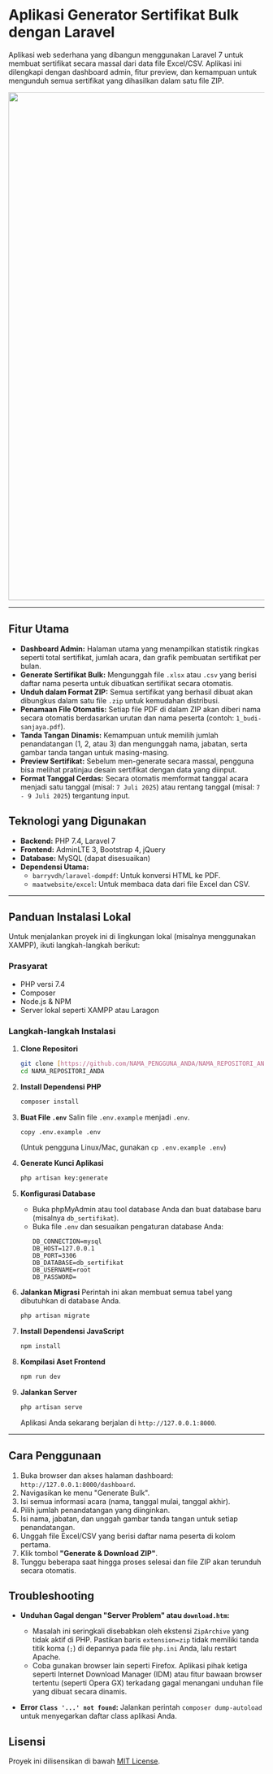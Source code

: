 # Aplikasi Generator Sertifikat Bulk dengan Laravel

Aplikasi web sederhana yang dibangun menggunakan Laravel 7 untuk membuat sertifikat secara massal dari data file Excel/CSV. Aplikasi ini dilengkapi dengan dashboard admin, fitur preview, dan kemampuan untuk mengunduh semua sertifikat yang dihasilkan dalam satu file ZIP.

<p align="center"><img src="https://i.imgur.com/ppyUYbu.png" width="1000"></p>

---

## Fitur Utama

-   **Dashboard Admin:** Halaman utama yang menampilkan statistik ringkas seperti total sertifikat, jumlah acara, dan grafik pembuatan sertifikat per bulan.
-   **Generate Sertifikat Bulk:** Mengunggah file `.xlsx` atau `.csv` yang berisi daftar nama peserta untuk dibuatkan sertifikat secara otomatis.
-   **Unduh dalam Format ZIP:** Semua sertifikat yang berhasil dibuat akan dibungkus dalam satu file `.zip` untuk kemudahan distribusi.
-   **Penamaan File Otomatis:** Setiap file PDF di dalam ZIP akan diberi nama secara otomatis berdasarkan urutan dan nama peserta (contoh: `1_budi-sanjaya.pdf`).
-   **Tanda Tangan Dinamis:** Kemampuan untuk memilih jumlah penandatangan (1, 2, atau 3) dan mengunggah nama, jabatan, serta gambar tanda tangan untuk masing-masing.
-   **Preview Sertifikat:** Sebelum men-generate secara massal, pengguna bisa melihat pratinjau desain sertifikat dengan data yang diinput.
-   **Format Tanggal Cerdas:** Secara otomatis memformat tanggal acara menjadi satu tanggal (misal: `7 Juli 2025`) atau rentang tanggal (misal: `7 - 9 Juli 2025`) tergantung input.

## Teknologi yang Digunakan

-   **Backend:** PHP 7.4, Laravel 7
-   **Frontend:** AdminLTE 3, Bootstrap 4, jQuery
-   **Database:** MySQL (dapat disesuaikan)
-   **Dependensi Utama:**
    -   `barryvdh/laravel-dompdf`: Untuk konversi HTML ke PDF.
    -   `maatwebsite/excel`: Untuk membaca data dari file Excel dan CSV.

---

## Panduan Instalasi Lokal

Untuk menjalankan proyek ini di lingkungan lokal (misalnya menggunakan XAMPP), ikuti langkah-langkah berikut:

### Prasyarat

-   PHP versi 7.4
-   Composer
-   Node.js & NPM
-   Server lokal seperti XAMPP atau Laragon

### Langkah-langkah Instalasi

1.  **Clone Repositori**
    ```bash
    git clone [https://github.com/NAMA_PENGGUNA_ANDA/NAMA_REPOSITORI_ANDA.git](https://github.com/NAMA_PENGGUNA_ANDA/NAMA_REPOSITORI_ANDA.git)
    cd NAMA_REPOSITORI_ANDA
    ```

2.  **Install Dependensi PHP**
    ```bash
    composer install
    ```

3.  **Buat File `.env`**
    Salin file `.env.example` menjadi `.env`.
    ```bash
    copy .env.example .env
    ```
    (Untuk pengguna Linux/Mac, gunakan `cp .env.example .env`)

4.  **Generate Kunci Aplikasi**
    ```bash
    php artisan key:generate
    ```

5.  **Konfigurasi Database**
    -   Buka phpMyAdmin atau tool database Anda dan buat database baru (misalnya `db_sertifikat`).
    -   Buka file `.env` dan sesuaikan pengaturan database Anda:
        ```env
        DB_CONNECTION=mysql
        DB_HOST=127.0.0.1
        DB_PORT=3306
        DB_DATABASE=db_sertifikat
        DB_USERNAME=root
        DB_PASSWORD=
        ```

6.  **Jalankan Migrasi**
    Perintah ini akan membuat semua tabel yang dibutuhkan di database Anda.
    ```bash
    php artisan migrate
    ```

7.  **Install Dependensi JavaScript**
    ```bash
    npm install
    ```

8.  **Kompilasi Aset Frontend**
    ```bash
    npm run dev
    ```

9.  **Jalankan Server**
    ```bash
    php artisan serve
    ```
    Aplikasi Anda sekarang berjalan di `http://127.0.0.1:8000`.

---

## Cara Penggunaan

1.  Buka browser dan akses halaman dashboard: `http://127.0.0.1:8000/dashboard`.
2.  Navigasikan ke menu "Generate Bulk".
3.  Isi semua informasi acara (nama, tanggal mulai, tanggal akhir).
4.  Pilih jumlah penandatangan yang diinginkan.
5.  Isi nama, jabatan, dan unggah gambar tanda tangan untuk setiap penandatangan.
6.  Unggah file Excel/CSV yang berisi daftar nama peserta di kolom pertama.
7.  Klik tombol **"Generate & Download ZIP"**.
8.  Tunggu beberapa saat hingga proses selesai dan file ZIP akan terunduh secara otomatis.

## Troubleshooting

-   **Unduhan Gagal dengan "Server Problem" atau `download.htm`:**
    -   Masalah ini seringkali disebabkan oleh ekstensi `ZipArchive` yang tidak aktif di PHP. Pastikan baris `extension=zip` tidak memiliki tanda titik koma (`;`) di depannya pada file `php.ini` Anda, lalu restart Apache.
    -   Coba gunakan browser lain seperti Firefox. Aplikasi pihak ketiga seperti Internet Download Manager (IDM) atau fitur bawaan browser tertentu (seperti Opera GX) terkadang gagal menangani unduhan file yang dibuat secara dinamis.

-   **Error `Class '...' not found`:**
    Jalankan perintah `composer dump-autoload` untuk menyegarkan daftar class aplikasi Anda.

## Lisensi

Proyek ini dilisensikan di bawah [MIT License](LICENSE).

